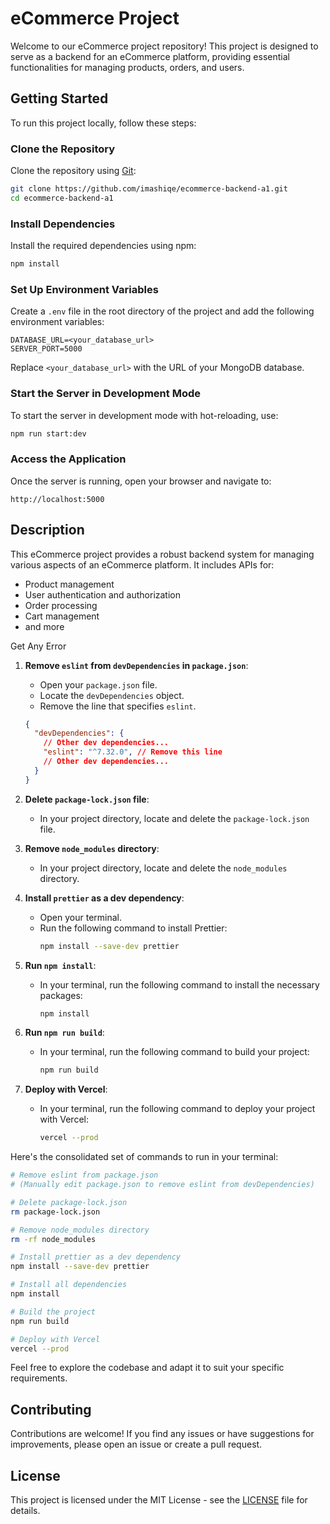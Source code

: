 # eCommerce Project

Welcome to our eCommerce project repository! This project is designed to serve as a backend for an eCommerce platform, providing essential functionalities for managing products, orders, and users.

## Getting Started

To run this project locally, follow these steps:

### Clone the Repository

Clone the repository using [Git](https://git-scm.com/):

```bash
git clone https://github.com/imashiqe/ecommerce-backend-a1.git
cd ecommerce-backend-a1
```

### Install Dependencies

Install the required dependencies using npm:

```bash
npm install
```

### Set Up Environment Variables

Create a `.env` file in the root directory of the project and add the following environment variables:

```plaintext
DATABASE_URL=<your_database_url>
SERVER_PORT=5000
```

Replace `<your_database_url>` with the URL of your MongoDB database.

### Start the Server in Development Mode

To start the server in development mode with hot-reloading, use:

```bash
npm run start:dev
```

### Access the Application

Once the server is running, open your browser and navigate to:

```
http://localhost:5000
```

## Description

This eCommerce project provides a robust backend system for managing various aspects of an eCommerce platform. It includes APIs for:

- Product management
- User authentication and authorization
- Order processing
- Cart management
- and more

Get Any Error

1. **Remove `eslint` from `devDependencies` in `package.json`**:
   - Open your `package.json` file.
   - Locate the `devDependencies` object.
   - Remove the line that specifies `eslint`.

    ```json
    {
      "devDependencies": {
        // Other dev dependencies...
        "eslint": "^7.32.0", // Remove this line
        // Other dev dependencies...
      }
    }
    ```

2. **Delete `package-lock.json` file**:
   - In your project directory, locate and delete the `package-lock.json` file.

3. **Remove `node_modules` directory**:
   - In your project directory, locate and delete the `node_modules` directory.

4. **Install `prettier` as a dev dependency**:
   - Open your terminal.
   - Run the following command to install Prettier:
     ```bash
     npm install --save-dev prettier
     ```

5. **Run `npm install`**:
   - In your terminal, run the following command to install the necessary packages:
     ```bash
     npm install
     ```

6. **Run `npm run build`**:
   - In your terminal, run the following command to build your project:
     ```bash
     npm run build
     ```

7. **Deploy with Vercel**:
   - In your terminal, run the following command to deploy your project with Vercel:
     ```bash
     vercel --prod
     ```

Here's the consolidated set of commands to run in your terminal:

```bash
# Remove eslint from package.json
# (Manually edit package.json to remove eslint from devDependencies)

# Delete package-lock.json
rm package-lock.json

# Remove node_modules directory
rm -rf node_modules

# Install prettier as a dev dependency
npm install --save-dev prettier

# Install all dependencies
npm install

# Build the project
npm run build

# Deploy with Vercel
vercel --prod
```

Feel free to explore the codebase and adapt it to suit your specific requirements.

## Contributing

Contributions are welcome! If you find any issues or have suggestions for improvements, please open an issue or create a pull request.

## License

This project is licensed under the MIT License - see the [LICENSE](LICENSE) file for details.
